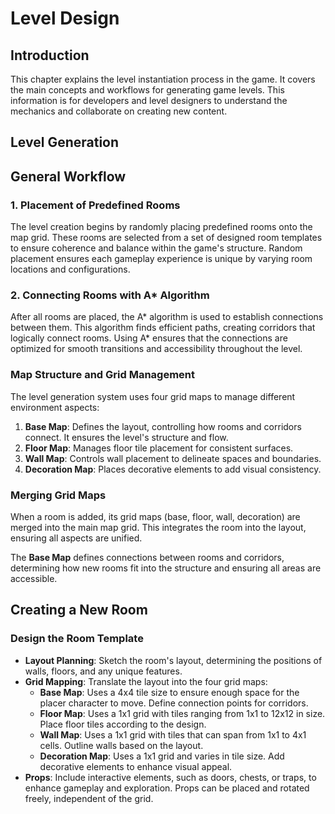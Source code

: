 # Level Design

## Introduction

This chapter explains the level instantiation process in the game. It covers the main concepts and workflows for generating game levels. This information is for developers and level designers to understand the mechanics and collaborate on creating new content.

## Level Generation

## General Workflow

### 1. Placement of Predefined Rooms

The level creation begins by randomly placing predefined rooms onto the map grid. These rooms are selected from a set of designed room templates to ensure coherence and balance within the game's structure. Random placement ensures each gameplay experience is unique by varying room locations and configurations.

### 2. Connecting Rooms with A\* Algorithm

After all rooms are placed, the A* algorithm is used to establish connections between them. This algorithm finds efficient paths, creating corridors that logically connect rooms. Using A* ensures that the connections are optimized for smooth transitions and accessibility throughout the level.

### Map Structure and Grid Management

The level generation system uses four grid maps to manage different environment aspects:

1. **Base Map**: Defines the layout, controlling how rooms and corridors connect. It ensures the level's structure and flow.
2. **Floor Map**: Manages floor tile placement for consistent surfaces.
3. **Wall Map**: Controls wall placement to delineate spaces and boundaries.
4. **Decoration Map**: Places decorative elements to add visual consistency.

### Merging Grid Maps

When a room is added, its grid maps (base, floor, wall, decoration) are merged into the main map grid. This integrates the room into the layout, ensuring all aspects are unified.

The **Base Map** defines connections between rooms and corridors, determining how new rooms fit into the structure and ensuring all areas are accessible.

## Creating a New Room

### Design the Room Template

- **Layout Planning**: Sketch the room's layout, determining the positions of walls, floors, and any unique features.
- **Grid Mapping**: Translate the layout into the four grid maps:
  - **Base Map**: Uses a 4x4 tile size to ensure enough space for the placer character to move. Define connection points for corridors.
  - **Floor Map**: Uses a 1x1 grid with tiles ranging from 1x1 to 12x12 in size. Place floor tiles according to the design.
  - **Wall Map**: Uses a 1x1 grid with tiles that can span from 1x1 to 4x1 cells. Outline walls based on the layout.
  - **Decoration Map**: Uses a 1x1 grid and varies in tile size. Add decorative elements to enhance visual appeal.
- **Props**: Include interactive elements, such as doors, chests, or traps, to enhance gameplay and exploration. Props can be placed and rotated freely, independent of the grid.
